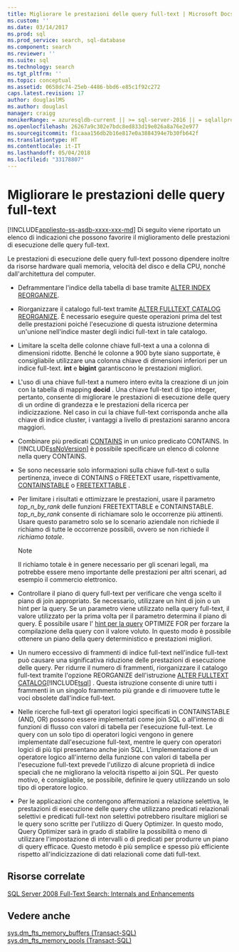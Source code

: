 ```yaml
---
title: Migliorare le prestazioni delle query full-text | Microsoft Docs
ms.custom: ''
ms.date: 03/14/2017
ms.prod: sql
ms.prod_service: search, sql-database
ms.component: search
ms.reviewer: ''
ms.suite: sql
ms.technology: search
ms.tgt_pltfrm: ''
ms.topic: conceptual
ms.assetid: 0658dc74-25eb-4486-bbd6-e85c1f92c272
caps.latest.revision: 17
author: douglaslMS
ms.author: douglasl
manager: craigg
monikerRange: = azuresqldb-current || >= sql-server-2016 || = sqlallproducts-allversions
ms.openlocfilehash: 26267a9c302e7bdc8ed833d19e026a8a76e2e977
ms.sourcegitcommit: f1caaa156db2b16e817e0a3884394e7b30fb642f
ms.translationtype: HT
ms.contentlocale: it-IT
ms.lasthandoff: 05/04/2018
ms.locfileid: "33178807"
---
```

# <a name="improve-the-performance-of-full-text-queries"></a>Migliorare le prestazioni delle query full-text
[!INCLUDE[appliesto-ss-asdb-xxxx-xxx-md](../../includes/appliesto-ss-asdb-xxxx-xxx-md.md)]
  Di seguito viene riportato un elenco di indicazioni che possono favorire il miglioramento delle prestazioni di esecuzione delle query full-text.  
  
 Le prestazioni di esecuzione delle query full-text possono dipendere inoltre da risorse hardware quali memoria, velocità del disco e della CPU, nonché dall'architettura del computer.  
  
-   Deframmentare l'indice della tabella di base tramite [ALTER INDEX REORGANIZE](../../t-sql/statements/alter-index-transact-sql.md).  
  
-   Riorganizzare il catalogo full-text tramite [ALTER FULLTEXT CATALOG REORGANIZE](../../t-sql/statements/alter-fulltext-catalog-transact-sql.md). È necessario eseguire queste operazioni prima del test delle prestazioni poiché l'esecuzione di questa istruzione determina un'unione nell'indice master degli indici full-text in tale catalogo.  
  
-   Limitare la scelta delle colonne chiave full-text a una a colonna di dimensioni ridotte. Benché le colonne a 900 byte siano supportate, è consigliabile utilizzare una colonna chiave di dimensioni inferiori per un indice full-text. **int** e **bigint** garantiscono le prestazioni migliori.  
  
-   L'uso di una chiave full-text a numero intero evita la creazione di un join con la tabella di mapping **docid** . Una chiave full-text di tipo integer, pertanto, consente di migliorare le prestazioni di esecuzione delle query di un ordine di grandezza e le prestazioni della ricerca per indicizzazione. Nel caso in cui la chiave full-text corrisponda anche alla chiave di indice cluster, i vantaggi a livello di prestazioni saranno ancora maggiori.  
  
-   Combinare più predicati [CONTAINS](../../t-sql/queries/contains-transact-sql.md) in un unico predicato CONTAINS. In [!INCLUDE[ssNoVersion](../../includes/ssnoversion-md.md)] è possibile specificare un elenco di colonne nella query CONTAINS.  
  
-   Se sono necessarie solo informazioni sulla chiave full-text o sulla pertinenza, invece di CONTAINS o FREETEXT usare, rispettivamente, [CONTAINSTABLE](../../relational-databases/system-functions/containstable-transact-sql.md) o [FREETEXTTABLE](../../relational-databases/system-functions/freetexttable-transact-sql.md) .  
  
-   Per limitare i risultati e ottimizzare le prestazioni, usare il parametro *top_n_by_rank* delle funzioni FREETEXTTABLE e CONTAINSTABLE. *top_n_by_rank* consente di richiamare solo le occorrenze più attinenti. Usare questo parametro solo se lo scenario aziendale non richiede il richiamo di tutte le occorrenze possibili, ovvero se non richiede il *richiamo totale*.  
  
    > [!NOTE]  
    >  Il richiamo totale è in genere necessario per gli scenari legali, ma potrebbe essere meno importante delle prestazioni per altri scenari, ad esempio il commercio elettronico.  
  
-   Controllare il piano di query full-text per verificare che venga scelto il piano di join appropriato. Se necessario, utilizzare un hint di join o un hint per la query. Se un parametro viene utilizzato nella query full-text, il valore utilizzato per la prima volta per il parametro determina il piano di query. È possibile usare l' [hint per la query](../../t-sql/queries/hints-transact-sql-query.md) OPTIMIZE FOR per forzare la compilazione della query con il valore voluto. In questo modo è possibile ottenere un piano della query deterministico e prestazioni migliori.  
  
-   Un numero eccessivo di frammenti di indice full-text nell'indice full-text può causare una significativa riduzione delle prestazioni di esecuzione delle query. Per ridurre il numero di frammenti, riorganizzare il catalogo full-text tramite l'opzione REORGANIZE dell'istruzione [ALTER FULLTEXT CATALOG](../../t-sql/statements/alter-fulltext-catalog-transact-sql.md)[!INCLUDE[tsql](../../includes/tsql-md.md)] . Questa istruzione consente di unire tutti i frammenti in un singolo frammento più grande e di rimuovere tutte le voci obsolete dall'indice full-text.  
  
-   Nelle ricerche full-text gli operatori logici specificati in CONTAINSTABLE (AND, OR) possono essere implementati come join SQL o all'interno di funzioni di flusso con valori di tabella per l'esecuzione full-text. Le query con un solo tipo di operatori logici vengono in genere implementate dall'esecuzione full-text, mentre le query con operatori logici di più tipi presentano anche join SQL. L'implementazione di un operatore logico all'interno della funzione con valori di tabella per l'esecuzione full-text prevede l'utilizzo di alcune proprietà di indice speciali che ne migliorano la velocità rispetto ai join SQL. Per questo motivo, è consigliabile, se possibile, definire le query utilizzando un solo tipo di operatore logico.  
  
-   Per le applicazioni che contengono affermazioni a relazione selettiva, le prestazioni di esecuzione delle query che utilizzano predicati relazionali selettivi e predicati full-text non selettivi potrebbero risultare migliori se le query sono scritte per l'utilizzo di Query Optimizer. In questo modo, Query Optimizer sarà in grado di stabilire la possibilità o meno di utilizzare l'impostazione di intervalli o di predicati per produrre un piano di query efficace. Questo metodo è più semplice e spesso più efficiente rispetto all'indicizzazione di dati relazionali come dati full-text.  
  
## <a name="related-resources"></a>Risorse correlate  
 [SQL Server 2008 Full-Text Search: Internals and Enhancements](http://go.microsoft.com/fwlink/?LinkId=129544)  
  
## <a name="see-also"></a>Vedere anche  
 [sys.dm_fts_memory_buffers &#40;Transact-SQL&#41;](../../relational-databases/system-dynamic-management-views/sys-dm-fts-memory-buffers-transact-sql.md)   
 [sys.dm_fts_memory_pools &#40;Transact-SQL&#41;](../../relational-databases/system-dynamic-management-views/sys-dm-fts-memory-pools-transact-sql.md)  
  
  
